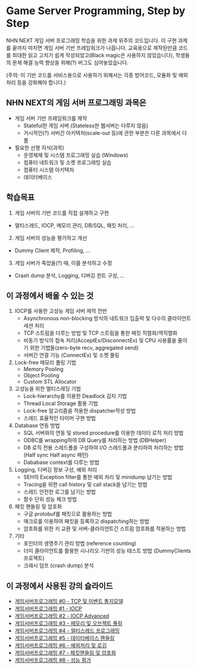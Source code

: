 Game Server Programming, Step by Step
===================

NHN NEXT 게임 서버 프로그래밍 학습을 위한 과제 위주의 코드입니다. 이 구현 과제를 끝까지 마치면 게임 서버 기반 프레임워크가 나옵니다. 교육용으로 제작된만큼 코드를 최대한 읽고 고치기 쉽게 작성되었고(Black magic은 사용하지 않았습니다), 학생들의 문제 해결 능력 향상을 위해(?) 버그도 심어놓았습니다.

(주의: 이 기반 코드를 서비스용으로 사용하기 위해서는 각종 방어코드, 모듈화 및 예외처리 등을 강화해야 합니다.)

## NHN NEXT의 게임 서버 프로그래밍 과목은
* 게임 서버 기반 프레임워크를 제작
  - Stateful한 게임 서버 (Stateless한 웹서버는 다루지 않음)
  - 거시적인(?) 서버간 아키텍처(scale-out 등)에 관한 부분은 다른 과목에서 다룸
* 필요한 선행 지식(과목)
  - 운영체제 및 시스템 프로그래밍 실습 (Windows)
  - 컴퓨터 네트워크 및 소켓 프로그래밍 실습
  - 컴퓨터 시스템 아키텍처
  - 데이터베이스
  
## 학습목표

1. 게임 서버의 기반 코드를 직접 설계하고 구현
  - 멀티스레드, IOCP, 메모리 관리, DB/SQL, 패킷 처리, …
2. 게임 서버의 성능을 평가하고 개선
  - Dummy Client 제작, Profiling, …
3. 게임 서버가 죽었을(?) 때, 이를 분석하고 수정
 - Crash dump 분석, Logging, 디버깅 힌트 구성, …


## 이 과정에서 배울 수 있는 것

1. IOCP를 사용한 고성능 게임 서버 제작 전반
   - Asynchronous non-blocking 방식의 네트워크 입출력 및 다수의 클라이언트 세션 처리
   - TCP 스트림을 다루는 방법 및 TCP 스트림을 통한 패킷 직렬화/역직렬화
   - 비동기 방식의 접속 처리(AcceptEx/DisconnectEx) 및 CPU 사용률을 줄이기 위한 기법들(zero-byte recv, aggregated send)
   - 서버간 연결 기능 (ConnectEx) 및 소켓 풀링
2. Lock-free 메모리 풀링 기법
   - Memory Pooling
   - Object Pooling
   - Custom STL Allocator 
3. 고성능을 위한 멀티스레딩 기법
   - Lock-hierarchy를 이용한 Deadlock 감지 기법
   - Thread Local Storage 활용 기법
   - Lock-free 알고리즘을 적용한 dispatcher작성 방법
   - 스레드 효율적인 타이머 구현 방법
4. Database 연동 방법
   - SQL 서버와의 연동 및 stored procedure를 이용한 데이터 로직 처리 방법
   - ODBC를 wrapping하여 DB Query를 처리하는 방법 (DBHelper)
   - DB 로직 전용 스레드풀을 구성하여 I/O 스레드풀과 분리하여 처리하는 방법 (Half sync Half async 패턴)
   - Dababase context를 다루는 방법
5. Logging, 디버깅 정보 구성, 예외 처리
   - SEH의 Exception filter를 통한 예외 처리 및 minidump 남기는 방법
   - Tracing을 위한 call history 및 call stack을 남기는 방법
   - 스레드 안전한 로그를 남기는 방법
   - 함수 단위 성능 체크 방법
6. 패킷 핸들링 및 암호화
   - 구글 protobuf를 패킷으로 활용하는 방법
   - 매크로를 이용하여 패킷을 등록하고 dispatching하는 방법
   - 암호화를 위한 키 교환 및 서버-클라이언트간 스트림 암호화를 적용하는 방법
7. 기타
   - 포인터의 생명주기 관리 방법 (reference counting)
   - 더미 클라이언트를 활용한 시나리오 기반의 성능 테스트 방법 (DummyClients 프로젝트)
   - 크래시 덤프 (crash dump) 분석


## 이 과정에서 사용된 강의 슬라이드

* [게임서버프로그래밍 #0 - TCP 및 이벤트 통지모델](http://www.slideshare.net/sm9kr/gsp-0-tcpio)
* [게임서버프로그래밍 #1 - IOCP](http://www.slideshare.net/sm9kr/gsp-1-iocp)
* [게임서버프로그래밍 #2 - IOCP Advanced](http://www.slideshare.net/sm9kr/gsp-2-iocp)
* [게임서버프로그래밍 #3 - 메모리 및 오브젝트 풀링](http://www.slideshare.net/sm9kr/gsp-3-pooling)
* [게임서버프로그래밍 #4 - 멀티스레드 프로그래밍](http://www.slideshare.net/sm9kr/gsp-4-multithread)
* [게임서버프로그래밍 #5 - 데이터베이스 핸들링](http://www.slideshare.net/sm9kr/gsp-5-database)
* [게임서버프로그래밍 #6 - 예외처리 및 로깅](http://www.slideshare.net/sm9kr/gsp-6)
* [게임서버프로그래밍 #7 - 패킷핸들링 및 암호화](http://www.slideshare.net/sm9kr/gsp-7)
* [게임서버프로그래밍 #8 - 성능 평가](http://www.slideshare.net/sm9kr/gsp-8)
